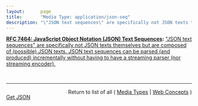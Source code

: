 ```yaml
---
layout:      page
title:       "Media Type: application/json-seq"
description: "\"JSON text sequences\" are specifically not JSON texts themselves but are composed of (possible) JSON texts. JSON text sequences can be parsed (and produced) incrementally without having to have a streaming parser (nor streaming encoder)."
---
```


**[RFC 7464: JavaScript Object Notation (JSON) Text Sequences](/specs/IETF/RFC/7464 "This document describes the JavaScript Object Notation (JSON) text sequence format and associated media type &#34;application/json-seq&#34;. A JSON text sequence consists of any number of JSON texts, all encoded in UTF-8, each prefixed by an ASCII Record Separator (0x1E), and each ending with an ASCII Line Feed character (0x0A)."):** ["JSON text sequences" are specifically not JSON texts themselves but are composed of (possible) JSON texts. JSON text sequences can be parsed (and produced) incrementally without having to have a streaming parser (nor streaming encoder).](http://tools.ietf.org/html/rfc7464#section-2 "Read documentation for Media Type &#34;application/json-seq&#34;")

<br/>
<hr/>

<p style="float : left"><a href="application/json-seq.json" title="Get JSON representing this particular Web Concept">Get JSON</a></p>
<p style="text-align: right">Return to list of all ( <a href="../media-types">Media Types</a> | <a href="../">Web Concepts</a> )</p>
